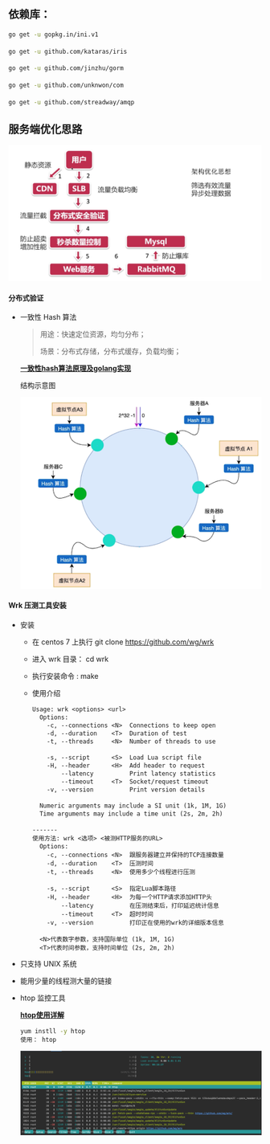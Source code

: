 ## 依赖库：

```sh
go get -u gopkg.in/ini.v1

go get -u github.com/kataras/iris

go get -u github.com/jinzhu/gorm 

go get -u github.com/unknwon/com

go get -u github.com/streadway/amqp
```



## 服务端优化思路

![image-20200512092901398](img/README/image-20200512092901398.png)

#### 分布式验证

- 一致性 Hash 算法

  > 用途：快速定位资源，均匀分布；
  >
  > 场景：分布式存储，分布式缓存，负载均衡；

  

  **[一致性hash算法原理及golang实现](https://segmentfault.com/a/1190000013533592)**

  

  结构示意图

  ![image-20200514143301254](img/README/image-20200514143301254.png)

#### Wrk 压测工具安装

- 安装

  - 在 centos 7 上执行 git clone https://github.com/wg/wrk

  - 进入 wrk 目录： cd wrk

  - 执行安装命令 : make

  - 使用介绍

    ```
    Usage: wrk <options> <url>                            
      Options:                                            
        -c, --connections <N>  Connections to keep open   
        -d, --duration    <T>  Duration of test           
        -t, --threads     <N>  Number of threads to use   
                                                          
        -s, --script      <S>  Load Lua script file       
        -H, --header      <H>  Add header to request      
            --latency          Print latency statistics   
            --timeout     <T>  Socket/request timeout     
        -v, --version          Print version details      
                                                          
      Numeric arguments may include a SI unit (1k, 1M, 1G)
      Time arguments may include a time unit (2s, 2m, 2h)
      
    -------
    使用方法: wrk <选项> <被测HTTP服务的URL>                            
      Options:                                            
        -c, --connections <N>  跟服务器建立并保持的TCP连接数量  
        -d, --duration    <T>  压测时间           
        -t, --threads     <N>  使用多少个线程进行压测   
                                                          
        -s, --script      <S>  指定Lua脚本路径       
        -H, --header      <H>  为每一个HTTP请求添加HTTP头      
            --latency          在压测结束后，打印延迟统计信息   
            --timeout     <T>  超时时间     
        -v, --version          打印正在使用的wrk的详细版本信息
                                                          
      <N>代表数字参数，支持国际单位 (1k, 1M, 1G)
      <T>代表时间参数，支持时间单位 (2s, 2m, 2h)
    
    ```

    

- 只支持 UNIX 系统

- 能用少量的线程测大量的链接

- htop 监控工具

  **[htop使用详解](https://www.cnblogs.com/yqsun/p/5396363.html)**

  ```sh
  yum instll -y htop
  使用： htop
  ```

  ![image-20200515160315108](img/README/image-20200515160315108.png)







